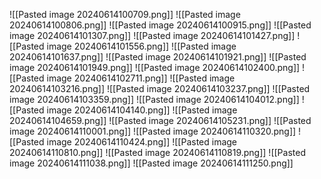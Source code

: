 ![[Pasted image 20240614100709.png]]
![[Pasted image 20240614100806.png]]
![[Pasted image 20240614100915.png]]
![[Pasted image 20240614101307.png]]
![[Pasted image 20240614101427.png]]
![[Pasted image 20240614101556.png]]
![[Pasted image 20240614101637.png]]
![[Pasted image 20240614101921.png]]
![[Pasted image 20240614101949.png]]
![[Pasted image 20240614102400.png]]
![[Pasted image 20240614102711.png]]
![[Pasted image 20240614103216.png]]
![[Pasted image 20240614103237.png]]
![[Pasted image 20240614103359.png]]
![[Pasted image 20240614104012.png]]
![[Pasted image 20240614104140.png]]
![[Pasted image 20240614104659.png]]
![[Pasted image 20240614105231.png]]
![[Pasted image 20240614110001.png]]
![[Pasted image 20240614110320.png]]
![[Pasted image 20240614110424.png]]
![[Pasted image 20240614110810.png]]
![[Pasted image 20240614110819.png]]
![[Pasted image 20240614111038.png]]
![[Pasted image 20240614111250.png]]
